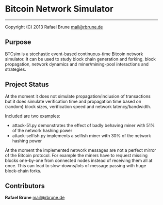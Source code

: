 Bitcoin Network Simulator
==============================================

--------------------------------------------------------------------------------
Copyright (C) 2013 Rafael Brune mail@rbrune.de


Purpose
-------

BTCsim is a stochastic event-based continuous-time Bitcoin network simulator.
It can be used to study block chain generation and forking, block propagation,
network dynamics and miner/mining-pool interactions and strategies.


Project Status
--------------

At the moment it does not simulate propagation/inclusion of transactions but
it does simulate verification time and propagation time based on (random) block 
sizes, verification speed and network latency/bandwidth.

Included are two examples:
* attack-51.py demonstrates the effect of badly behaving miner with 51% of the network hashing power
* attack-selfish.py implements a selfish miner with 30% of the network hashing power

At the moment the implemented network messages are not a perfect mirror of the
Bitcoin protocol. For example the miners have to request missing blocks one-by-one
from connected nodes instead of receiving them all at once. This can lead to
slow-downs/lots of message passing with huge block-chain forks.

Contributors
------------

**Rafael Brune** mail@rbrune.de
